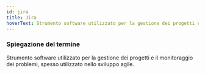 ```yaml
---
id: jira
title: Jira
hoverText: Strumento software utilizzato per la gestione dei progetti e il monitoraggio dei problemi, spesso utilizzato nello sviluppo agile.
---
```


### Spiegazione del termine

Strumento software utilizzato per la gestione dei progetti e il monitoraggio dei problemi, spesso utilizzato nello sviluppo agile.
